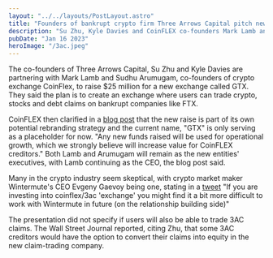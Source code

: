 ```yaml
---
layout: "../../layouts/PostLayout.astro"
title: "Founders of bankrupt crypto firm Three Arrows Capital pitch new crypto exchange"
description: "Su Zhu, Kyle Davies and CoinFLEX co-founders Mark Lamb and Sudhu Arumugam are looking to raise $25 Million for the launch of a new crypto exchange"
pubDate: "Jan 16 2023"
heroImage: "/3ac.jpeg"
---
```


The co-founders of Three Arrows Capital, Su Zhu and Kyle Davies are partnering with Mark Lamb and Sudhu Arumugam, co-founders of crypto exchange CoinFlex, to raise $25 million for a new exchange called GTX.  They said the plan is to create an exchange where users can trade crypto, stocks and debt claims on bankrupt companies like FTX.

CoinFLEX then clarified in a [blog post](https://coinflex.com/blog/coinflex-update-january-16-2023/) that the new raise is part of its own potential rebranding strategy and the current name, "GTX" is only serving as a placeholder for now. "Any new funds raised will be used for operational growth, which we strongly believe will increase value for CoinFLEX creditors." Both Lamb and Arumugam will remain as the new entities' executives, with Lamb continuing as the CEO, the blog post said.

Many in the crypto industry seem skeptical, with crypto market maker Wintermute's CEO Evgeny Gaevoy being one, stating in a [tweet](https://twitter.com/EvgenyGaevoy/status/1614984548886155271) "If you are investing into coinflex/3ac 'exchange' you might find it a bit more difficult to work with Wintermute in future (on the relationship building side)"

The presentation did not specify if users will also be able to trade 3AC claims. The Wall Street Journal reported, citing Zhu, that some 3AC creditors would have the option to convert their claims into equity in the new claim-trading company.
